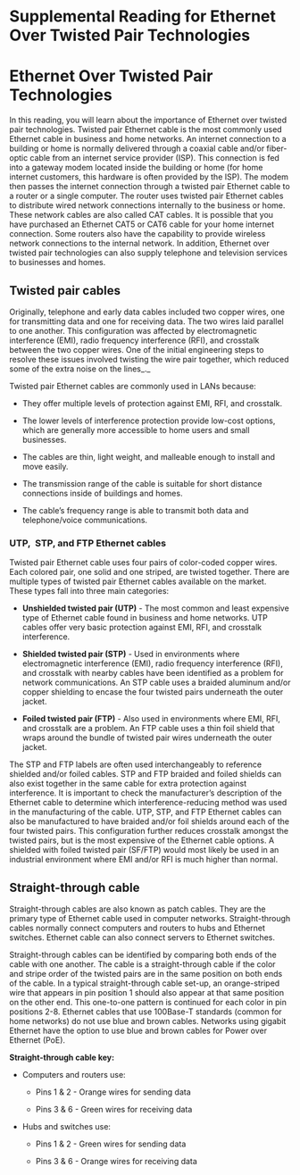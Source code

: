 # Supplemental Reading for Ethernet Over Twisted Pair Technologies

# Ethernet Over Twisted Pair Technologies 

In this reading, you will learn about the importance of Ethernet over twisted pair technologies. Twisted pair Ethernet cable is the most commonly used Ethernet cable in business and home networks. An internet connection to a building or home is normally delivered through a coaxial cable and/or fiber-optic cable from an internet service provider (ISP). This connection is fed into a gateway modem located inside the building or home (for home internet customers, this hardware is often provided by the ISP). The modem then passes the internet connection through a twisted pair Ethernet cable to a router or a single computer. The router uses twisted pair Ethernet cables to distribute wired network connections internally to the business or home. These network cables are also called CAT cables. It is possible that you have purchased an Ethernet CAT5 or CAT6 cable for your home internet connection. Some routers also have the capability to provide wireless network connections to the internal network. In addition, Ethernet over twisted pair technologies can also supply telephone and television services to businesses and homes.

## Twisted pair cables

Originally, telephone and early data cables included two copper wires, one for transmitting data and one for receiving data. The two wires laid parallel to one another. This configuration was affected by electromagnetic interference (EMI), radio frequency interference (RFI), and crosstalk between the two copper wires. One of the initial engineering steps to resolve these issues involved twisting the wire pair together, which reduced some of the extra noise on the lines_._

Twisted pair Ethernet cables are commonly used in LANs because: 

- They offer multiple levels of protection against EMI, RFI, and crosstalk.
    
- The lower levels of interference protection provide low-cost options, which are generally more accessible to home users and small businesses. 
    
- The cables are thin, light weight, and malleable enough to install and move easily.
    
- The transmission range of the cable is suitable for short distance connections inside of buildings and homes. 
    
- The cable’s frequency range is able to transmit both data and telephone/voice communications.
    

### UTP,  STP, and FTP Ethernet cables

Twisted pair Ethernet cable uses four pairs of color-coded copper wires. Each colored pair, one solid and one striped, are twisted together. There are multiple types of twisted pair Ethernet cables available on the market. These types fall into three main categories: 

- **Unshielded twisted pair (UTP)** - The most common and least expensive type of Ethernet cable found in business and home networks. UTP cables offer very basic protection against EMI, RFI, and crosstalk interference. 
    
- **Shielded twisted pair (STP)** - Used in environments where electromagnetic interference (EMI), radio frequency interference (RFI), and crosstalk with nearby cables have been identified as a problem for network communications. An STP cable uses a braided aluminum and/or copper shielding to encase the four twisted pairs underneath the outer jacket. 
    
- **Foiled twisted pair (FTP)** - Also used in environments where EMI, RFI, and crosstalk are a problem. An FTP cable uses a thin foil shield that wraps around the bundle of twisted pair wires underneath the outer jacket. 
    

The STP and FTP labels are often used interchangeably to reference shielded and/or foiled cables. STP and FTP braided and foiled shields can also exist together in the same cable for extra protection against interference. It is important to check the manufacturer’s description of the Ethernet cable to determine which interference-reducing method was used in the manufacturing of the cable. UTP, STP, and FTP Ethernet cables can also be manufactured to have braided and/or foil shields around each of the four twisted pairs. This configuration further reduces crosstalk amongst the twisted pairs, but is the most expensive of the Ethernet cable options. A shielded with foiled twisted pair (SF/FTP) would most likely be used in an industrial environment where EMI and/or RFI is much higher than normal.

## Straight-through cable

Straight-through cables are also known as patch cables. They are the primary type of Ethernet cable used in computer networks. Straight-through cables normally connect computers and routers to hubs and Ethernet switches. Ethernet cable can also connect servers to Ethernet switches. 

Straight-through cables can be identified by comparing both ends of the cable with one another. The cable is a straight-through cable if the color and stripe order of the twisted pairs are in the same position on both ends of the cable. In a typical straight-through cable set-up, an orange-striped wire that appears in pin position 1 should also appear at that same position on the other end. This one-to-one pattern is continued for each color in pin positions 2-8. Ethernet cables that use 100Base-T standards (common for home networks) do not use blue and brown cables. Networks using gigabit Ethernet have the option to use blue and brown cables for Power over Ethernet (PoE).

**Straight-through cable key:**

- Computers and routers use:
    
    - Pins 1 & 2 - Orange wires for sending data
        
    - Pins 3 & 6 - Green wires for receiving data 
        
- Hubs and switches use:
    
    - Pins 1 & 2 - Green wires for sending data
        
    - Pins 3 & 6 - Orange wires for receiving data
